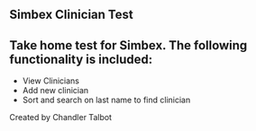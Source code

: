 ## Simbex Clinician Test

## Take home test for Simbex. The following functionality is included:

* View Clinicians
* Add new clinician
* Sort and search on last name to find clinician

Created by Chandler Talbot